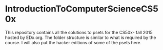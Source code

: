 # IntroductionToComputerScienceCS50x


This repository contains all the solutions to psets for the CS50x- fall 2015 hosted by EDx.org.
The folder structure is similar to what is required by the course.
I will also put the hacker editions of some of the psets here.
